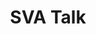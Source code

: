 ---
title: |
  SVA Talk
ongoing: false
years: December 18, 2021
links:
  - slides: https://docs.google.com/presentation/d/e/2PACX-1vQf7MIY0WjAHj1GMMXJTFXFdc9jG-rtmB6rokBFcvrMuTb0hLnrea1KV6TtXZzBZSUcjDZA8RKZmAKS/pub?start=false&loop=false&delayms=3000
description: >
  studio ercan–li gave a talk on our design practice and work to [anthony zukofsky](https://anthonyzukofsky.com/)’s SVA class.
---